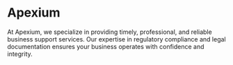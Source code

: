 # Apexium
At Apexium, we specialize in providing timely, professional, and reliable business support services. Our expertise in regulatory compliance and legal documentation ensures your business operates with confidence and integrity.

